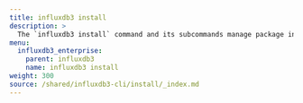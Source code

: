 ```yaml
---
title: influxdb3 install
description: >
  The `influxdb3 install` command and its subcommands manage package installations for the InfluxDB 3 processing engine.
menu:
  influxdb3_enterprise:
    parent: influxdb3
    name: influxdb3 install
weight: 300
source: /shared/influxdb3-cli/install/_index.md
---
```


<!-- 
//SOURCE - content/shared/influxdb3-cli/install/_index.md
-->